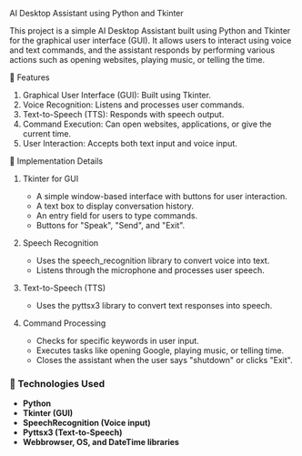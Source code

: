 AI Desktop Assistant using Python and Tkinter  

This project is a simple AI Desktop Assistant built using Python and Tkinter for the graphical user interface (GUI). It allows users to interact using voice and text commands, and the assistant responds by performing various actions such as opening websites, playing music, or telling the time.



🔹 Features
1. Graphical User Interface (GUI): Built using Tkinter.
2. Voice Recognition: Listens and processes user commands.
3. Text-to-Speech (TTS): Responds with speech output.
4. Command Execution: Can open websites, applications, or give the current time.
5. User Interaction: Accepts both text input and voice input.


🔹 Implementation Details
1. Tkinter for GUI
   - A simple window-based interface with buttons for user interaction.
   - A text box to display conversation history.
   - An entry field for users to type commands.
   - Buttons for "Speak", "Send", and "Exit".

2. Speech Recognition  
   - Uses the speech_recognition library to convert voice into text.
   - Listens through the microphone and processes user speech.

3. Text-to-Speech (TTS)  
   - Uses the pyttsx3 library to convert text responses into speech.

4. Command Processing  
   - Checks for specific keywords in user input.
   - Executes tasks like opening Google, playing music, or telling time.
   - Closes the assistant when the user says "shutdown" or clicks "Exit".




### **🔹 Technologies Used**
- **Python**
- **Tkinter (GUI)**
- **SpeechRecognition (Voice input)**
- **Pyttsx3 (Text-to-Speech)**
- **Webbrowser, OS, and DateTime libraries**

